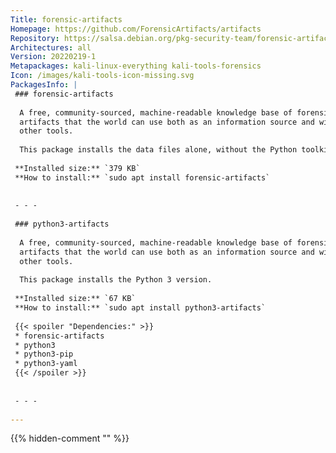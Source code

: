 ```yaml
---
Title: forensic-artifacts
Homepage: https://github.com/ForensicArtifacts/artifacts
Repository: https://salsa.debian.org/pkg-security-team/forensic-artifacts
Architectures: all
Version: 20220219-1
Metapackages: kali-linux-everything kali-tools-forensics 
Icon: /images/kali-tools-icon-missing.svg
PackagesInfo: |
 ### forensic-artifacts
 
  A free, community-sourced, machine-readable knowledge base of forensic
  artifacts that the world can use both as an information source and within
  other tools.
   
  This package installs the data files alone, without the Python toolkit.
 
 **Installed size:** `379 KB`  
 **How to install:** `sudo apt install forensic-artifacts`  
 
 
 - - -
 
 ### python3-artifacts
 
  A free, community-sourced, machine-readable knowledge base of forensic
  artifacts that the world can use both as an information source and within
  other tools.
   
  This package installs the Python 3 version.
 
 **Installed size:** `67 KB`  
 **How to install:** `sudo apt install python3-artifacts`  
 
 {{< spoiler "Dependencies:" >}}
 * forensic-artifacts 
 * python3
 * python3-pip
 * python3-yaml
 {{< /spoiler >}}
 
 
 - - -
 
---
```

{{% hidden-comment "<!--Do not edit anything above this line-->" %}}
